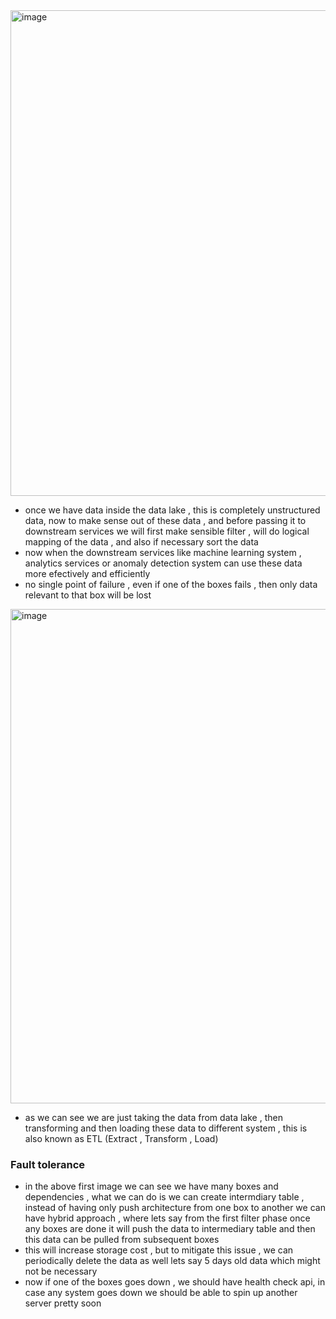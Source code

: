 <img width="1411" height="777" alt="image" src="https://github.com/user-attachments/assets/3fc88627-ac05-4e9f-b4e0-da43239e54d9" />

- once we have data inside the data lake , this is completely unstructured data, now to make sense out of these data , and before passing it to downstream services we will first make sensible filter , will do logical mapping of the data , and also if necessary sort the data
- now when the downstream services like machine learning system , analytics services or anomaly detection system can use these data more efectively and efficiently
- no single point of failure , even if one of the boxes fails , then only data relevant to that box will be lost

<img width="1404" height="791" alt="image" src="https://github.com/user-attachments/assets/91581db3-a5b5-42f3-b868-4292a7071ea2" />

- as we can see we are just taking the data from data lake , then transforming and then loading these data to different system , this is also known as ETL (Extract , Transform , Load)

### Fault tolerance 
- in the above first image we can see we have many boxes and dependencies , what we can do is we can create intermdiary table , instead of having only push architecture from one box to another we can have hybrid approach , where lets say from the first filter phase once any boxes are done it will push the data to intermediary table and then this data can be pulled from subsequent boxes
- this will increase storage cost , but to mitigate this issue , we can periodically delete the data as well lets say 5 days old data which might not be necessary
- now if one of the boxes goes down , we should have health check api, in case any system goes down we should be able to spin up another server pretty soon 
